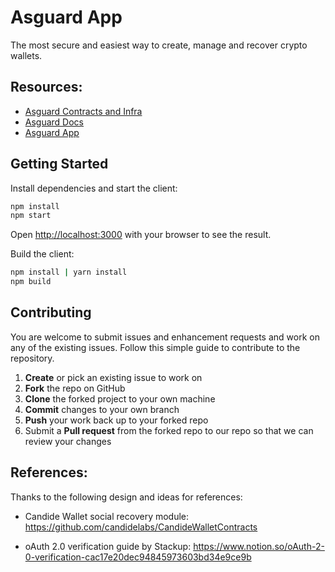 # Asguard App

The most secure and easiest way to create, manage and recover crypto wallets.

## Resources:
- [Asguard Contracts and Infra](https://github.com/koshikraj/asguard-infra)
- [Asguard Docs](https://docs.asguard.life)
- [Asguard App](https://app.asguard.life/login) 

## Getting Started

Install dependencies and start the client:

```bash
npm install
npm start
```

Open [http://localhost:3000](http://localhost:3000) with your browser to see the result.

Build the client:

```bash
npm install | yarn install
npm build
```

## Contributing

You are welcome to submit issues and enhancement requests and work on any of the existing issues. Follow this simple guide to contribute to the repository.

1.  **Create** or pick an existing issue to work on
2.  **Fork** the repo on GitHub
3.  **Clone** the forked project to your own machine
4.  **Commit** changes to your own branch
5.  **Push** your work back up to your forked repo
6.  Submit a **Pull request** from the forked repo to our repo so that we can review your changes


## References:

Thanks to the following design and ideas for references:

- Candide Wallet social recovery module: https://github.com/candidelabs/CandideWalletContracts

- oAuth 2.0 verification guide by Stackup: https://www.notion.so/oAuth-2-0-verification-cac17e20dec94845973603bd34e9ce9b